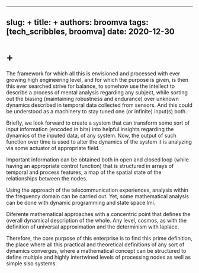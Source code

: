 
---
slug: +
title: +
authors: broomva
tags: [tech_scribbles, broomva]
date: 2020-12-30
---

# +

The framework for which all this is envisioned and processed with ever growing high engineering level, and for which the purpose is given, is then this ever searched strive for balance, to somehow use the intellect to describe a process of mental analysis regarding any subject, while sorting out the biasing (maintaining robustness and endurance) over unknown dynamics described in temporal data collected from sensors. And this could be understood as a machinery to stay tuned one (or infinite) input(s) both.

Briefly, we look forward to create a system that can transform some sort of input information (encoded in bits) into helpful insights regarding the dynamics of the inputed data, of any system. Now, the output of such function over time is used to alter the dynamics of the system it is analyzing via some actuator of appropriate field.

Important information can be obtained both in open and closed loop (while having an appropriate control function) that is structured in arrays of temporal and process features, a map of the spatial state of the relationships between the nodes.

Using the approach of the telecommunication experiences, analysis within the frequency domain can be carried out. Yet, some mathematical analysis can be done with dynamic programming and state space lmi.

Diferente mathematical approaches with a concentric point that defines the overall dynamical description of the whole. Any level, cosmos, as with the definition of universal approximation and the determinism with laplace.

Therefore, the core purpose of this enterprise is to find this prime definition, the place where all this practical and theoretical definitions of any sort of dynamics converges, where a mathematical concept can be structured to define multiple and highly intertwined levels of processing nodes as well as simple siso systems.